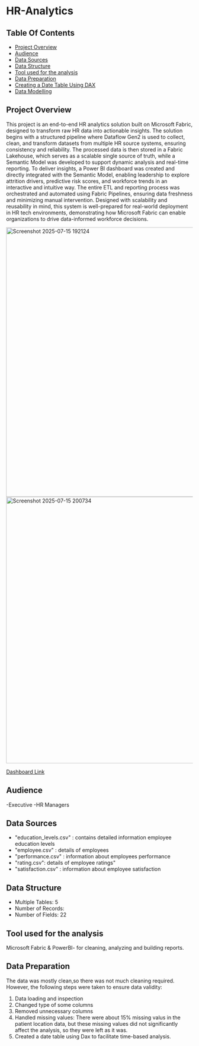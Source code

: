 # HR-Analytics


## Table Of Contents

- [Project Overview](#project-overview)
- [Audience](#audience)
- [Data Sources](#data-sources)
- [Data Structure](#data-structure)
- [Tool used for the analysis](#tool-used-for-the-analysis)
- [Data Preparation](#data-preparation)
- [Creating a Date Table Using DAX](#creating-a-date-table-using-dax)
- [Data Modelling](#data-modelling)

 
## Project Overview 

This project is an end-to-end HR analytics solution built on Microsoft Fabric, designed to transform raw HR data into actionable insights. The solution begins with a structured pipeline where Dataflow Gen2 is used to collect, clean, and transform datasets from multiple HR source systems, ensuring consistency and reliability. The processed data is then stored in a Fabric Lakehouse, which serves as a scalable single source of truth, while a Semantic Model was developed to support dynamic analysis and real-time reporting. To deliver insights, a Power BI dashboard was created and directly integrated with the Semantic Model, enabling leadership to explore attrition drivers, predictive risk scores, and workforce trends in an interactive and intuitive way. The entire ETL and reporting process was orchestrated and automated using Fabric Pipelines, ensuring data freshness and minimizing manual intervention. Designed with scalability and reusability in mind, this system is well-prepared for real-world deployment in HR tech environments, demonstrating how Microsoft Fabric can enable organizations to drive data-informed workforce decisions.


<img width="1351" height="726" alt="Screenshot 2025-07-15 192124" src="https://github.com/user-attachments/assets/48b1caa2-94a9-47ba-9f50-c9cadad336d1" />

<img width="1335" height="718" alt="Screenshot 2025-07-15 200734" src="https://github.com/user-attachments/assets/e2c36120-caee-4c53-9a22-23d85c48aae6" />

[Dashboard Link](https://app.fabric.microsoft.com/links/-x1TUBp104?ctid=6d461a65-c4ee-4ee1-a98c-4188e8a1219d&pbi_source=linkShare)

## Audience 

-Executive
-HR Managers

## Data Sources 

- "education_levels.csv" : contains detailed information employee education levels 
- "employee.csv" : details of employees
- "performance.csv" : information about employees performance
- "rating.csv": details of employee ratings"
- "satisfaction.csv" : information about employee satisfaction

## Data Structure
- Multiple Tables: 5
- Number of Records: 
- Number of Fields: 22
  
## Tool used for the analysis 
Microsoft  Fabric & PowerBI- for cleaning, analyzing and building reports. 

## Data Preparation 

The data was mostly clean,so there was not much cleaning required. However, the following steps were taken to ensure data validity:
1. Data loading and inspection
2. Changed type of some columns
3. Removed unnecessary columns
4. Handled missing values: There were about 15% missing valus in the patient location data, but these missing values did not significantly affect the analysis, so they were left as it was.
5. Created a date table using Dax to facilitate time-based analysis.

